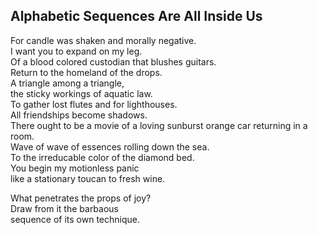 Alphabetic Sequences Are All Inside Us
--------------------------------------
For candle was shaken and morally negative.  
I want you to expand on my leg.  
Of a blood colored custodian that blushes guitars.  
Return to the homeland of the drops.  
A triangle among a triangle,  
the sticky workings of aquatic law.  
To gather lost flutes and for lighthouses.  
All friendships become shadows.  
There ought to be a movie of a loving sunburst orange car returning in a room.  
Wave of wave of essences rolling down the sea.  
To the irreducable color of the diamond bed.  
You begin my motionless panic  
like a stationary toucan to fresh wine.  
  
What penetrates the props of joy?  
Draw from it the barbaous  
sequence of its own technique.  
